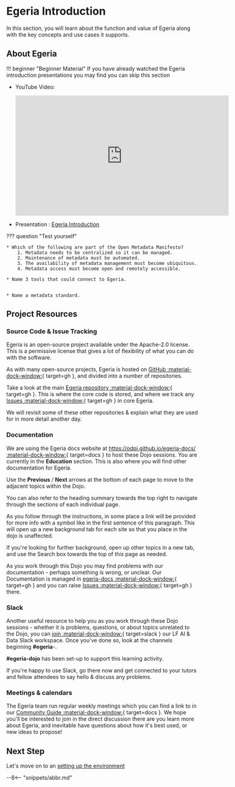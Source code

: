 <!-- SPDX-License-Identifier: CC-BY-4.0 -->
<!-- Copyright Contributors to the ODPi Egeria project 2022. -->

# Egeria Introduction

In this section, you will learn about the function and value of Egeria
along with the key concepts and use cases it supports.

## About Egeria

!!! beginner "Beginner Material"
    If you have already watched the Egeria introduction presentations you may find you
    can skip this section

* YouTube Video:
  <div class="video-wrapper">
  <iframe width="560" height="315" src="https://www.youtube.com/embed/s249ofNoETY" title="YouTube video player" frameborder="0" allow="accelerometer; autoplay; clipboard-write; encrypted-media; gyroscope; picture-in-picture" allowfullscreen></iframe>
  </div> 
  
* Presentation : [Egeria Introduction](https://github.com/odpi/data-governance/raw/master/workshops/may-2020/egeria-dojo-day-1-1-introduction.pptx)
 

??? question "Test yourself"

    * Which of the following are part of the Open Metadata Manifesto?
        1. Metadata needs to be centralized so it can be managed.
        2. Maintenance of metadata must be automated.
        3. The availability of metadata management must become ubiquitous.
        4. Metadata access must become open and remotely accessible.

    * Name 3 tools that could connect to Egeria.


    * Name a metadata standard.

## Project Resources

### Source Code & Issue Tracking

Egeria is an open-source project available under the Apache-2.0 license. This is a permissive license that gives a lot of flexibility of what you can do with the software.

As with many open-source projects, Egeria is hosted on [GitHub :material-dock-window:](https://github.com){ target=gh }, and divided into a number of repositories. 

Take a look at the main [Egeria repository :material-dock-window:](https://github.com/odpi/egeria){ target=gh }. This is where the core code is stored, and where we track any [Issues :material-dock-window:](https://github.com/odpi/egeria/issues){ target=gh } in core Egeria.

We will revisit some of these other repositories & explain what they are used for in more detail another day.

### Documentation

We are using the Egeria docs website at [https://odpi.github.io/egeria-docs/ :material-dock-window:](https://odpi.github.io/egeria-docs/){ target=docs } to host these Dojo sessions. You are currently in the **Education** section. This is also where you will find 
other documentation for Egeria.

Use the **Previous** / **Next** arrows at the bottom of each page to move to the adjacent topics within the Dojo.

You can also refer to the heading summary towards the top right to navigate through the sections of each individual page.

As you follow through the instructions, in some place a link will be provided for more info with a symbol like in the first sentence of this paragraph. This will open up a new background tab for each site so that you place in the dojo is unaffected. 

If you're looking for further background, open up other topics in a new tab, and use the Search box towards the top of this page as needed.

As you work through this Dojo you may find problems with our documentation - perhaps something is wrong, or unclear. Our Documentation is managed in [egeria-docs :material-dock-window:](https://github.com/odpi/egeria-docs){ target=gh } and you can raise [Issues :material-dock-window:](https://github.com/odpi/egeria-docs/issues){ target=gh } there.


### Slack 

Another useful resource to help you as you work through these Dojo sessions - whether it is problems, questions, or about topics unrelated to the Dojo, you can [join :material-dock-window:](https://slack.lfai.foundation){ target=slack } our LF AI & Data Slack workspace. Once you've done so, look at the channels beginning **#egeria**-. 

**#egeria-dojo** has been set-up to support this learning activity. 

If you're happy to use Slack, go there now and get connected to your tutors and fellow attendees to say hello & discuss any problems. 

### Meetings & calendars

The Egeria team run regular weekly meetings which you can find a link to in our [Community Guide :material-dock-window:](/egeria-docs/guides/community/){ target=docs }. We hope you'll be interested to join in the direct discussion there
are you learn more about Egeria, and inevitable have questions about how it's best used, or new ideas to propose!

## Next Step

Let's move on to an [setting up the environment](/egeria-docs/education/egeria-dojo/running-egeria/setup-environment)



--8<-- "snippets/abbr.md"
